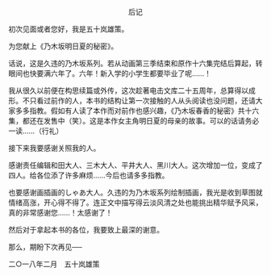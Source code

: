 <p align="center">后记</p>

初次见面或者您好，我是五十岚雄策。

为您献上《乃木坂明日夏的秘密》。

话说，这是久违的乃木坂系列。若从动画第三季结束和原作十六集完结后算起，转眼间也快要满六年了。六年！新入学的小学生都要毕业了呢……！

我从很久以前便在构思续篇或外传，这次趁著电击文库二十五周年，总算得以成形。不只看过前作的人，本书的结构让第一次接触的人从头阅读也没问题，还请大家多多指教。假如有人读了本作而对前作也感兴趣，《乃木坂春香的秘密》共十六集，都还在发售中（笑）。这是本作女主角明日夏的母亲的故事。可以的话请务必一读……（行礼）

接下来我要感谢关照我的人。

感谢责任编辑和田大人、三木大人、平井大人、黑川大人。这次增加一位，变成了四人。给各位添了许多麻烦……今后也请多多指教。

也要感谢画插画的しゃあ大人。久违的为乃木坂系列绘制插画，我光是收到草图就情绪高涨，开心得不得了。连正文中描写得云淡风清之处也能挑出精华赋予风采，真的非常感谢您……！太感谢了！

然后对于拿起本书的各位，我要致上最深的谢意。

那么，期盼下次再见──

二○一八年二月　五十岚雄策

